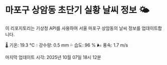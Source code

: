 
# 마포구 상암동 초단기 실황 날씨 정보 🌤️

이 리포지토리는 기상청 API를 사용하여 서울 마포구 상암동의 날씨 정보를 업데이트합니다. 

🌡️ 기온: 19.3 ℃
💧 강수량: 0.5 mm
💦 습도: 96 %
🌬️ 풍속: 1.7 m/s

마지막 업데이트 시각: 2025년 10월 07일 18시 12분    
